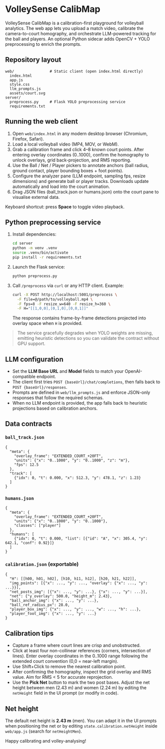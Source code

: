 # VolleySense CalibMap

VolleySense CalibMap is a calibration-first playground for volleyball analytics. The web app lets you upload a match video, calibrate the camera-to-court homography, and orchestrate LLM-powered tracking for the ball and players. An optional Python sidecar adds OpenCV + YOLO preprocessing to enrich the prompts.

## Repository layout

```
web/                # Static client (open index.html directly)
  index.html
  app.js
  style.css
  llm_prompts.js
  assets/court.svg
server/
  preprocess.py     # Flask YOLO preprocessing service
  requirements.txt
```

## Running the web client

1. Open `web/index.html` in any modern desktop browser (Chromium, Firefox, Safari).
2. Load a local volleyball video (MP4, MOV, or WebM).
3. Grab a calibration frame and click 4–8 known court points. After entering overlay coordinates (0..1000), confirm the homography to unlock overlays, grid back-projection, and RMS reporting.
4. Use the Ball / Net / Player pickers to annotate anchors (ball radius, ground contact, player bounding boxes + foot points).
5. Configure the analyzer pane (LLM endpoint, sampling fps, resize dimensions) and generate ball or player tracks. Downloads update automatically and load into the court animation.
6. Drag JSON files (ball_track.json or humans.json) onto the court pane to visualise external data.

Keyboard shortcut: press **Space** to toggle video playback.

## Python preprocessing service

1. Install dependencies:
   ```bash
   cd server
   python -m venv .venv
   source .venv/bin/activate
   pip install -r requirements.txt
   ```
2. Launch the Flask service:
   ```bash
   python preprocess.py
   ```
3. Call `/preprocess` via `curl` or any HTTP client. Example:
   ```bash
   curl -X POST http://localhost:5001/preprocess \
     -F file=@/path/to/volleyball.mp4 \
     -F fps=8 -F resize_w=640 -F resize_h=360 \
     -F H="[[1,0,0],[0,1,0],[0,0,1]]"
   ```
   The response contains frame-by-frame detections projected into overlay space when `H` is provided.

> The service gracefully degrades when YOLO weights are missing, emitting heuristic detections so you can validate the contract without GPU support.

## LLM configuration

* Set the **LLM Base URL** and **Model** fields to match your OpenAI-compatible endpoint.
* The client first tries `POST {baseUrl}/chat/completions`, then falls back to `POST {baseUrl}/responses`.
* Prompts are defined in `web/llm_prompts.js` and enforce JSON-only responses that follow the required schemas.
* When no LLM endpoint is provided, the app falls back to heuristic projections based on calibration anchors.

## Data contracts

### `ball_track.json`
```
{
  "meta": {
    "overlay_frame": "EXTENDED_COURT_+20FT",
    "units": {"x": "0..1000", "y": "0..1000", "z": "m"},
    "fps": 12.5
  },
  "track": [
    {"idx": 0, "t": 0.000, "x": 512.3, "y": 478.1, "z": 1.23}
  ]
}
```

### `humans.json`
```
{
  "meta": {
    "overlay_frame": "EXTENDED_COURT_+20FT",
    "units": {"x": "0..1000", "y": "0..1000"},
    "classes": ["player"]
  },
  "humans": [
    {"idx": 0, "t": 0.000, "list": [{"id": "A", "x": 305.4, "y": 642.1, "conf": 0.92}]}
  ]
}
```

### `calibration.json` (exportable)
```
{
  "H": [[h00, h01, h02], [h10, h11, h12], [h20, h21, h22]],
  "img_points": [{"x": ..., "y": ..., "overlay": {"x": ..., "y": ...}}],
  "net_posts_img": [{"x": ..., "y": ...}, {"x": ..., "y": ...}],
  "net": {"y_overlay": 500.0, "height_m": 2.43},
  "ball_anchor_img": {"x": ..., "y": ...},
  "ball_ref_radius_px": 28.0,
  "player_box_img": {"x": ..., "y": ..., "w": ..., "h": ...},
  "player_foot_img": {"x": ..., "y": ...}
}
```

## Calibration tips

* Capture a frame where court lines are crisp and unobstructed.
* Click at least four non-collinear references (corners, intersection of lines). Enter overlay coordinates in the 0..1000 range following the extended court convention (0,0 = near-left margin).
* Use Shift+Click to remove the nearest calibration point.
* After confirming the homography, inspect the grid overlay and RMS value. Aim for RMS < 5 for accurate reprojection.
* Use the **Pick Net** button to mark the two post bases. Adjust the net height between men (2.43 m) and women (2.24 m) by editing the `netHeight` field in the UI prompt (or modify in code).

## Net height

The default net height is **2.43 m** (men). You can adapt it in the UI prompts when positioning the net or by editing `state.calibration.netHeight` inside `web/app.js` (search for `netHeightMen`).

Happy calibrating and volley-analysing!
